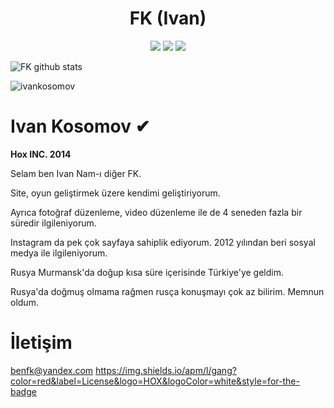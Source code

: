 <h1 align="center">FK (Ivan)</h1>

<p align="center">
 <a href="https://discord.com/users/402030453609201664" target"blank_"><img src="https://img.shields.io/badge/Discord%20-7289DA.svg?&style=for-the-badge&logo=discord&logoColor=white"></a>
  <a href="https://www.github.com/ivankosomov" target"blank_"><img src="https://img.shields.io/badge/GitHub%20-191717.svg?&style=for-the-badge&logo=github&logoColor=white"></a>
 <a href="https://www.instagram.com/hox.js" target"blank_"><img src="https://img.shields.io/badge/INSTAGRAM%20-DC3175.svg?&style=for-the-badge&logo=instagram&logoColor=white"></a>

![FK github stats](https://github-readme-stats.vercel.app/api?username=ivankosomov&show_icons=true&hide_title=true&theme=radical&text_color=FF0022)

 <img src="https://komarev.com/ghpvc/?username=ivankosomov&label=Total%20Visitor&color=b20000" alt="ivankosomov" />
  
# Ivan Kosomov ✔
**Hox INC. 2014**

Selam ben Ivan Nam-ı diğer FK.

Site, oyun geliştirmek üzere kendimi geliştiriyorum.

Ayrıca fotoğraf düzenleme, video düzenleme ile de 4 seneden fazla bir süredir ilgileniyorum.

Instagram da pek çok sayfaya sahiplik ediyorum. 2012 yılından beri sosyal medya ile ilgileniyorum.

Rusya Murmansk'da doğup kısa süre içerisinde Türkiye'ye geldim. 

Rusya'da doğmuş olmama rağmen rusça konuşmayı çok az bilirim. Memnun oldum.

# İletişim
benfk@yandex.com
https://img.shields.io/apm/l/gang?color=red&label=License&logo=HOX&logoColor=white&style=for-the-badge
